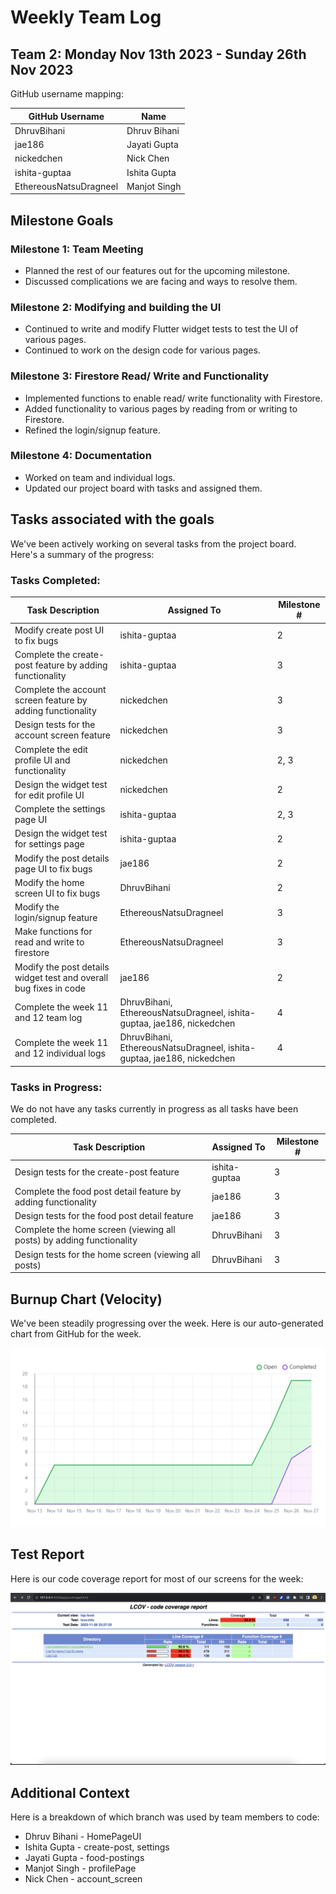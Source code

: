 # Weekly Team Log

## Team 2: Monday Nov 13th 2023 - Sunday 26th Nov 2023

GitHub username mapping:

| GitHub Username | Name |
| --- | --- |
| DhruvBihani | Dhruv Bihani |
| jae186 | Jayati Gupta |
| nickedchen | Nick Chen |
| ishita-guptaa | Ishita Gupta |
| EthereousNatsuDragneel | Manjot Singh |

## Milestone Goals

### Milestone 1: Team Meeting

- Planned the rest of our features out for the upcoming milestone.
- Discussed complications we are facing and ways to resolve them.

### Milestone 2: Modifying and building the UI

- Continued to write and modify Flutter widget tests to test the UI of various pages.
- Continued to work on the design code for various pages.

### Milestone 3: Firestore Read/ Write and Functionality

- Implemented functions to enable read/ write functionality with Firestore.
- Added functionality to various pages by reading from or writing to Firestore.
- Refined the login/signup feature.

### Milestone 4: Documentation

- Worked on team and individual logs.
- Updated our project board with tasks and assigned them.

## Tasks associated with the goals

We've been actively working on several tasks from the project board. Here's a summary of the progress:

### Tasks Completed:

| Task Description | Assigned To | Milestone # |
| --- | --- | --- |
| Modify create post UI to fix bugs | ishita-guptaa | 2 |
| Complete the create-post feature by adding functionality | ishita-guptaa | 3 |
| Complete the account screen feature by adding functionality | nickedchen | 3 |
| Design tests for the account screen feature | nickedchen | 3 |
| Complete the edit profile UI and functionality | nickedchen | 2, 3 |
| Design the widget test for edit profile UI | nickedchen | 2 |
| Complete the settings page UI | ishita-guptaa | 2, 3 |
| Design the widget test for settings page | ishita-guptaa | 2 |
| Modify the post details page UI to fix bugs | jae186 | 2 |
| Modify the home screen UI to fix bugs | DhruvBihani | 2 |
| Modify the login/signup feature | EthereousNatsuDragneel | 3 |
| Make functions for read and write to firestore | EthereousNatsuDragneel | 3 |
| Modify the post details widget test and overall bug fixes in code | jae186 | 2 |
| Complete the week 11 and 12 team log | DhruvBihani, EthereousNatsuDragneel, ishita-guptaa, jae186, nickedchen | 4 |
| Complete the week 11 and 12 individual logs | DhruvBihani, EthereousNatsuDragneel, ishita-guptaa, jae186, nickedchen | 4 |

### Tasks in Progress:

We do not have any tasks currently in progress as all tasks have been completed.

| Task Description | Assigned To | Milestone # |
| --- | --- | --- |
| Design tests for the create-post feature | ishita-guptaa | 3 |
| Complete the food post detail feature by adding functionality | jae186 | 3 |
| Design tests for the food post detail feature | jae186 | 3 |
| Complete the home screen (viewing all posts) by adding functionality | DhruvBihani | 3 |
| Design tests for the home screen (viewing all posts) | DhruvBihani | 3 |

## Burnup Chart (Velocity)

We've been steadily progressing over the week. Here is our auto-generated chart from GitHub for the week.

![burnup](./Burnup%20Charts/burnupWeek11and12.png)

## Test Report

Here is our code coverage report for most of our screens for the week:

![test_report](./Test%20Reports/testReportW11andW12.png)

## Additional Context

Here is a breakdown of which branch was used by team members to code:

- Dhruv Bihani - HomePageUI
- Ishita Gupta - create-post, settings
- Jayati Gupta - food-postings
- Manjot Singh - profilePage
- Nick Chen - account_screen